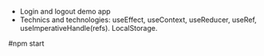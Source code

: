 - Login and logout demo app
- Technics and technologies: useEffect, useContext, useReducer, useRef, useImperativeHandle(refs). LocalStorage.

#npm start
